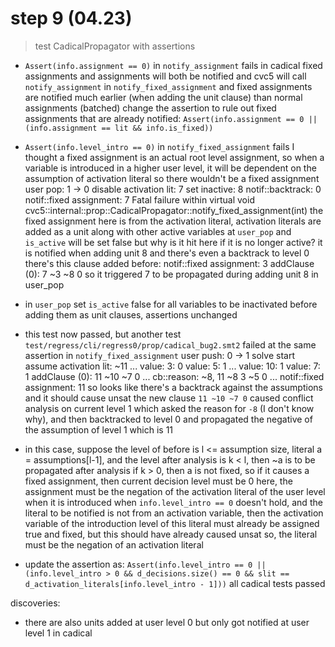 # step 9 (04.23)

> test CadicalPropagator with assertions

- `Assert(info.assignment == 0)` in `notify_assignment` fails
  in cadical fixed assignments and assignments will both be notified and cvc5 will call `notify_assignment` in `notify_fixed_assignment`
  and fixed assignments are notified much earlier (when adding the unit clause) than normal assignments (batched)
  change the assertion to rule out fixed assignments that are already notified:
  `Assert(info.assignment == 0 || (info.assignment == lit && info.is_fixed))`

- `Assert(info.level_intro == 0)` in `notify_fixed_assignment` fails
  I thought a fixed assignment is an actual root level assignment, so when a variable is introduced in a higher user level, it will be dependent on the assumption of activation literal so there wouldn't be a fixed assignment
    user pop: 1 -> 0
    disable activation lit: 7
    set inactive: 8
    notif::backtrack: 0
    notif::fixed assignment: 7
    Fatal failure within virtual void cvc5::internal::prop::CadicalPropagator::notify_fixed_assignment(int)
  the fixed assignment here is from the activation literal, activation literals are added as a unit along with other active variables at `user_pop` and `is_active` will be set false
  but why is it hit here if it is no longer active?
  it is notified when adding unit 8 and there's even a backtrack to level 0
  there's this clause added before:
    notif::fixed assignment: 3
    addClause (0): 7 ~3 ~8 0
  so it triggered 7 to be propagated during adding unit 8 in user_pop

- in `user_pop` set `is_active` false for all variables to be inactivated before adding them as unit clauses, assertions unchanged

- this test now passed, but another test `test/regress/cli/regress0/prop/cadical_bug2.smt2` failed at the same assertion in `notify_fixed_assignment`
    user push: 0 -> 1
    solve start
    assume activation lit: ~11
    ...
    value: 3: 0
    value: 5: 1
    ...
    value: 10: 1
    value: 7: 1
    addClause (0): 11 ~10 ~7 0
    ...
    cb::reason: ~8, 11 ~8 3 ~5 0
    ...
    notif::fixed assignment: 11
  so looks like there's a backtrack against the assumptions and it should cause unsat
  the new clause `11 ~10 ~7 0` caused conflict analysis on current level 1 which asked the reason for `-8` (I don't know why), and then backtracked to level 0 and propagated the negative of the assumption of level 1 which is 11

- in this case, suppose the level of before is l <= assumption size, literal a = assumptions[l-1], and the level after analysis is k < l, then ~a is to be propagated after analysis
  if k > 0, then a is not fixed, so if it causes a fixed assignment, then current decision level must be 0
  here, the assignment must be the negation of the activation literal of the user level when it is introduced
  when `info.level_intro == 0` doesn't hold, and the literal to be notified is not from an activation variable, then the activation variable of the introduction level of this literal must already be assigned true and fixed, but this should have already caused unsat
  so, the literal must be the negation of an activation literal

- update the assertion as:
  `Assert(info.level_intro == 0 || (info.level_intro > 0 && d_decisions.size() == 0 && slit == d_activation_literals[info.level_intro - 1]))`
  all cadical tests passed

discoveries:
- there are also units added at user level 0 but only got notified at user level 1 in cadical
